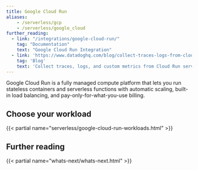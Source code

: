 ```yaml
---
title: Google Cloud Run
aliases:
    - /serverless/gcp
    - /serverless/google_cloud
further_reading:
  - link: "/integrations/google-cloud-run/"
    tag: "Documentation"
    text: "Google Cloud Run Integration"
  - link: 'https://www.datadoghq.com/blog/collect-traces-logs-from-cloud-run-with-datadog/'
    tag: 'Blog'
    text: 'Collect traces, logs, and custom metrics from Cloud Run services'
---
```


Google Cloud Run is a fully managed compute platform that lets you run stateless containers and serverless functions with automatic scaling, built-in load balancing, and pay-only-for-what-you-use billing.

## Choose your workload

{{< partial name="serverless/google-cloud-run-workloads.html" >}}

## Further reading

{{< partial name="whats-next/whats-next.html" >}}
